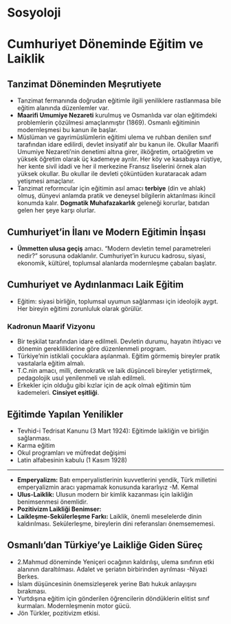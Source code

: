 # Sosyoloji

# Cumhuriyet Döneminde Eğitim ve Laiklik

## Tanzimat Döneminden Meşrutiyete

- Tanzimat fermanında doğrudan eğitimle ilgili yeniliklere rastlanmasa bile eğitim alanında düzenlemler var.
- **************************Maarifi Umumiye Nezareti************************** kurulmuş ve Osmanlıda var olan eğitimdeki problemlerin çözülmesi amaçlanmıştır (1869). Osmanlı eğitiminin modernleşmesi bu kanun ile başlar.
- Müslüman ve gayrimüslümlerin eğitimi ulema ve ruhban denilen sınıf tarafından idare edilirdi, devlet insiyatif alır bu kanun ile. Okullar Maarifi Umumiye Nezareti’nin denetimi altına girer, ilköğretim, ortaöğretim ve yüksek öğretim olarak üç kademeye ayrılır. Her köy ve kasabaya rüştiye, her kente sivil idadi ve her il merkezine Fransız liselerini örnek alan yüksek okullar. Bu okullar ile devleti çöküntüden kurataracak adam yetişmesi amaçlanır.
- Tanzimat reformcular için eğitimin asıl amacı **terbiye** (din ve ahlak) olmuş, dünyevi anlamda pratik ve deneysel bilgilerin aktarılması ikincil konumda kalır. ****************Dogmatik Muhafazakarlık**************** geleneği korurlar, batıdan gelen her şeye karşı olurlar.

## Cumhuriyet’in İlanı ve Modern Eğitimin İnşası

- ****************************************Ümmetten ulusa geçiş**************************************** amacı. “Modern devletin temel parametreleri nedir?” sorusuna odaklanılır. Cumhuriyet’in kurucu kadrosu, siyasi, ekonomik, kültürel, toplumsal alanlarda modernleşme çabaları başlatır.

## Cumhuriyet ve Aydınlanmacı Laik Eğitim

- Eğitim: siyasi birliğin, toplumsal uyumun sağlanması için ideolojik aygıt. Her bireyin eğitimi zorunluluk olarak görülür.

### Kadronun Maarif Vizyonu

- Bir teşkilat tarafından idare edilmeli. Devletin durumu, hayatın ihtiyacı ve dönemin gerekliliklerine göre düzenlenmeli program.
- Türkiye’nin istiklali çocuklara aşılanmalı. Eğitim görmemiş bireyler pratik vasıtalarla eğitim almalı.
- T.C.nin amacı, milli, demokratik ve laik düşünceli bireyler yetiştirmek, pedagolojik usul yenilenmeli ve ıslah edilmeli.
- Erkekler için olduğu gibi kızlar için de açık olmalı eğitimin tüm kademeleri. **Cinsiyet eşitliği**.

## Eğitimde Yapılan Yenilikler

- Tevhid-i Tedrisat Kanunu (3 Mart 1924): Eğitimde laikliğin ve birliğin sağlanması.
- Karma eğitim
- Okul programları ve müfredat değişimi
- Latin alfabesinin kabulu (1 Kasım 1928)

---

- **Emperyalizm:** Batı emperyalistlerinin kuvvetlerini yendik, Türk milletini emperyalizmin aracı yapmamak konusunda kararlıyız -M. Kemal
- **************************Ulus-Laiklik:************************** Ulusun modern bir kimlik kazanması için laikliğin benimsenmesi önemlidir.
- ******Pozitivizm Laikliği Benimser:******
- ********************Laikleşme-Sekülerleşme Farkı:******************** Laiklik, önemli meselelerde dinin kaldırılması. Sekülerleşme, bireylerin dini referansları önemsememesi.

## Osmanlı’dan Türkiye’ye Laikliğe Giden Süreç

- 2.Mahmud döneminde Yeniçeri ocağının kaldırılışı, ulema sınıfının etki alanının daraltılması. Adalet ve şeriatın birbirinden ayrılması -Niyazi Berkes.
- İslam düşüncesinin önemsizleşerek yerine Batı hukuk anlayışını bırakması.
- Yurtdışına eğitim için gönderilen öğrencilerin döndüklerin elitist sınıf kurmaları. Modernleşmenin motor gücü.
- Jön Türkler, pozitivizm etkisi.